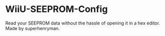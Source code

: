 # WiiU-SEEPROM-Config
Read your SEEPROM data without the hassle of opening it in a hex editor.
Made by superhenryman.

